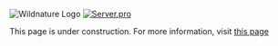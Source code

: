 ![Wildnature Logo](https://i.imgur.com/ol9f1QE.png)
[![Server.pro](https://proxy.spigotmc.org/9c48697a0f3f77d6e1909988299c896d5c0c7ded?url=https://i.imgur.com/3AYximQ.png)](http://bit.ly/wildnature-server-pro)

This page is under construction. For more information, visit [this page](http://bit.ly/wildnature-mod)
